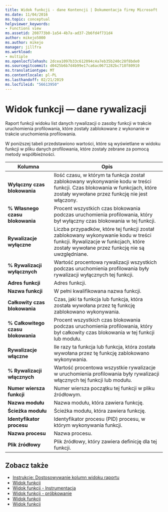 ```yaml
---
title: Widok funkcji - dane Kontencji | Dokumentacja firmy Microsoft
ms.date: 11/04/2016
ms.topic: conceptual
helpviewer_keywords:
- Functions view
ms.assetid: 208773b0-1a54-4b7a-ad37-2b6fd4f731d4
author: mikejo5000
ms.author: mikejo
manager: jillfra
ms.workload:
- multiple
ms.openlocfilehash: 2dcea1097b33c612094c4a7eb35b240c28f8bde0
ms.sourcegitcommit: d0425b6b7d4b99e17ca6ac0671282bc718f80910
ms.translationtype: MT
ms.contentlocale: pl-PL
ms.lasthandoff: 02/21/2019
ms.locfileid: "56613950"
---
```

# <a name="functions-view---contention-data"></a>Widok funkcji — dane rywalizacji
Raport funkcji widoku list danych rywalizacji o zasoby funkcji w trakcie uruchomienia profilowania, które zostały zablokowane z wykonanie w trakcie uruchomienia profilowania.

 W poniższej tabeli przedstawiono wartości, które są wyświetlane w widoku funkcji w pliku danych profilowania, które zostały zebrane za pomocą metody współbieżności.

|Kolumna|Opis|
|------------|-----------------|
|**Wyłączny czas blokowania**|Ilość czasu, w którym ta funkcja został zablokowany wykonywanie kodu w treści funkcji. Czas blokowania w funkcjach, które zostały wywołane przez funkcję nie jest włączony.|
|**% Własnego czasu blokowania**|Procent wszystkich czas blokowania podczas uruchomienia profilowania, który był wyłączny czas blokowania w tej funkcji.|
|**Rywalizacje wyłączne**|Liczba przypadków, które tej funkcji został zablokowany wykonywanie kodu w treści funkcji. Rywalizacje w funkcjach, które zostały wywołane przez funkcję nie są uwzględniane.|
|**% Rywalizacji wyłącznych**|Wartość procentowa rywalizacji wszystkich podczas uruchomienia profilowania były rywalizacji wyłącznych tej funkcji.|
|**Adres funkcji**|Adres funkcji.|
|**Nazwa funkcji**|W pełni kwalifikowana nazwa funkcji.|
|**Całkowity czas blokowania**|Czas, jaki ta funkcja lub funkcja, która została wywołana przez tę funkcję zablokowano wykonywania.|
|**% Całkowitego czasu blokowania**|Procent wszystkich czas blokowania podczas uruchomienia profilowania, który był całkowity czas blokowania w tej funkcji lub modułu.|
|**Rywalizacje włączne**|Ile razy ta funkcja lub funkcja, która została wywołana przez tę funkcję zablokowano wykonywania.|
|**% Rywalizacji włącznych**|Wartość procentowa wszystkie rywalizacje w uruchomienia profilowania były rywalizacji włącznych tej funkcji lub modułu.|
|**Numer wiersza funkcji**|Numer wiersza początku tej funkcji w pliku źródłowym.|
|**Nazwa modułu**|Nazwa modułu, która zawiera funkcję.|
|**Ścieżka modułu**|Ścieżka modułu, która zawiera funkcję.|
|**Identyfikator procesu**|Identyfikator procesu (PID) procesu, w którym wykonywania funkcji.|
|**Nazwa procesu**|Nazwa procesu.|
|**Plik źródłowy**|Plik źródłowy, który zawiera definicję dla tej funkcji.|

## <a name="see-also"></a>Zobacz także
- [Instrukcje: Dostosowywanie kolumn widoku raportu](../profiling/how-to-customize-report-view-columns.md)
- [Widok funkcji](../profiling/functions-view.md)
- [Widok funkcji - Instrumentacja](../profiling/functions-view-dotnet-memory-instrumentation-data.md)
- [Widok funkcji - próbkowanie](../profiling/functions-view-dotnet-memory-sampling-data.md)
- [Widok funkcji](../profiling/functions-view-instrumentation-data.md)
- [Widok funkcji](../profiling/functions-view-sampling-data.md)